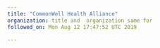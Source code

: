 ```yaml
---
title: "CommonWell Health Alliance"
organization: title and  organization same for 
followed_on: Mon Aug 12 17:47:52 UTC 2019

---
```

